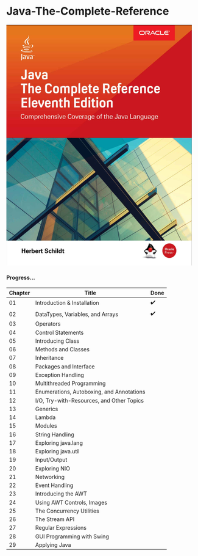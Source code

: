 # Java-The-Complete-Reference

![Book CoverPage](pics/front.png)


#### Progress...

Chapter | Title | Done
------- | ----- | ----
01 | Introduction & Installation | :heavy_check_mark:
02 | DataTypes, Variables, and Arrays | :heavy_check_mark:
03 | Operators | 
04 | Control Statements | 
05 | Introducing Class | 
06 | Methods and Classes | 
07 | Inheritance | 
08 | Packages and Interface | 
09 | Exception Handling | 
10 | Multithreaded Programming | 
11 | Enumerations, Autoboxing, and Annotations | 
12 | I/O, Try-with-Resources, and Other Topics | 
13 | Generics | 
14 | Lambda | 
15 | Modules | 
16 | String Handling | 
17 | Exploring java.lang | 
18 | Exploring java.util | 
19 | Input/Output | 
20 | Exploring NIO | 
21 | Networking | 
22 | Event Handling | 
23 | Introducing the AWT | 
24 | Using AWT Controls, Images | 
25 | The Concurrency Utilities | 
26 | The Stream API | 
27 | Regular Expressions | 
28 | GUI Programming with Swing | 
29 | Applying Java | 
